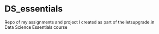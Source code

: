 # DS_essentials
Repo of my assignments and project I created as part of the letsupgrade.in Data Science Essentials course
